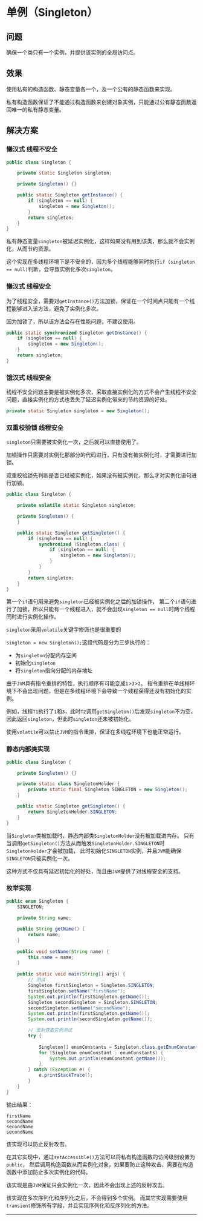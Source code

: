 # 单例（Singleton）

## 问题
确保一个类只有一个实例，并提供该实例的全局访问点。

## 效果
使用私有的构造函数、静态变量各一个，及一个公有的静态函数来实现。

私有构造函数保证了不能通过构造函数来创建对象实例，只能通过公有静态函数返回唯一的私有静态变量。

## 解决方案

### 懒汉式 线程不安全
```java
public class Singleton {

    private static Singleton singleton;

    private Singleton() {}

    public static Singleton getInstance() {
        if (singleton == null) {
            singleton = new Singleton();
        }
        return singleton;
    }
}
```
私有静态变量`singleton`被延迟实例化，这样如果没有用到该类，那么就不会实例化，从而节约资源。

这个实现在多线程环境下是不安全的，因为多个线程能够同时执行`if (singleton == null)`判断，会导致实例化多次`singleton`。

### 懒汉式 线程安全
为了线程安全，需要对`getInstance()`方法加锁，保证在一个时间点只能有一个线程能够进入该方法，避免了实例化多次。

因为加锁了，所以该方法会存在性能问题，不建议使用。
```java
public static synchronized Singleton getInstance() {
    if (singleton == null) {
        singleton = new Singleton();
    }
    return singleton;
}
```

### 饿汉式 线程安全
线程不安全问题主要是被实例化多次，采取直接实例化的方式不会产生线程不安全问题，直接实例化的方式也丢失了延迟实例化带来的节约资源的好处。
```java
private static Singleton singleton = new Singleton();
```

### 双重校验锁 线程安全
`singleton`只需要被实例化一次，之后就可以直接使用了。

加锁操作只需要对实例化那部分的代码进行，只有没有被实例化时，才需要进行加锁。

双重校验锁先判断是否已经被实例化，如果没有被实例化，那么才对实例化语句进行加锁。
```java
public class Singleton {

    private volatile static Singleton singleton;

    private Singleton() {
    }

    public static Singleton getSingleton() {
        if (singleton == null) {
            synchronized (Singleton.class) {
                if (singleton == null) {
                    singleton = new Singleton();
                }
            }
        }
        return singleton;
    }
}
```
第一个`if`语句用来避免`singleton`已经被实例化之后的加锁操作，
第二个`if`语句进行了加锁，所以只能有一个线程进入，就不会出现`singleton == null`时两个线程同时进行实例化操作。

`singleton`采用`volatile`关键字修饰也是很重要的

`singleton = new Singleton();`这段代码是分为三步执行的：
- 为`singleton`分配内存空间
- 初始化`singleton`
- 将`singleton`指向分配的内存地址

由于`JVM`具有指令重排的特性，执行顺序有可能变成`1`>`3`>`2`。
指令重排在单线程环境下不会出现问题，但是在多线程环境下会导致一个线程获得还没有初始化的实例。

例如，线程`T1`执行了`1`和`3`，此时`T2`调用`getSingleton()`后发现`singleton`不为空，
因此返回`singleton`，但此时`singleton`还未被初始化。

使用`volatile`可以禁止`JVM`的指令重排，保证在多线程环境下也能正常运行。

### 静态内部类实现
```java
public class Singleton {

    private Singleton() {}

    private static class SingletonHolder {
        private static final Singleton SINGLETON = new Singleton();
    }

    public static Singleton getSingleton() {
        return SingletonHolder.SINGLETON;
    }
}
```
当`Singleton`类被加载时，静态内部类`SingletonHolder`没有被加载进内存。
只有当调用`getSingleton()`方法从而触发`SingletonHolder.SINGLETON`时`SingletonHolder`才会被加载，
此时初始化`SINGLETON`实例，并且`JVM`能确保`SINGLETON`只被实例化一次。

这种方式不仅具有延迟初始化的好处，而且由`JVM`提供了对线程安全的支持。

### 枚举实现
```java
public enum Singleton {
    SINGLETON;

    private String name;
    
    public String getName() {
        return name;
    }
    
    public void setName(String name) {
        this.name = name;
    }
    
    public static void main(String[] args) {
        // 测试
        Singleton firstSingleton = Singleton.SINGLETON;
        firstSingleton.setName("firstName");
        System.out.println(firstSingleton.getName());
        Singleton secondSingleton = Singleton.SINGLETON;
        secondSingleton.setName("secondName");
        System.out.println(firstSingleton.getName());
        System.out.println(secondSingleton.getName());

        // 反射获取实例测试
        try {
            
            Singleton[] enumConstants = Singleton.class.getEnumConstants();
            for (Singleton enumConstant : enumConstants) {
                System.out.println(enumConstant.getName());
            }
        } catch (Exception e) {
            e.printStackTrace();
        }
    }
}
```

输出结果：
```log
firstName
secondName
secondName
secondName
```

该实现可以防止反射攻击。

在其它实现中，通过`setAccessible()`方法可以将私有构造函数的访问级别设置为`public`，
然后调用构造函数从而实例化对象，如果要防止这种攻击，需要在构造函数中添加防止多次实例化的代码。

该实现是由`JVM`保证只会实例化一次，因此不会出现上述的反射攻击。

该实现在多次序列化和序列化之后，不会得到多个实例。
而其它实现需要使用`transient`修饰所有字段，并且实现序列化和反序列化的方法。

----
